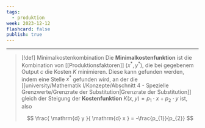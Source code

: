 ```yaml
---
tags:
  - produktion
week: 2023-12-12
flashcard: false
publish: true
---
```

***

> [!def] Minimalkostenkombination 
> Die **Minimalkostenfunktion** ist die Kombination von [[Produktionsfaktoren]] $(x^{*}, y^{*})$, die bei gegebenem Output $c$ die Kosten $K$ minimieren.
> Diese kann gefunden werden, indem eine Stelle $x^{*}$ gefunden wird, an der die [[university/Mathematik I/Konzepte/Abschnitt 4 - Spezielle Grenzwerte/Grenzrate der Substitution|Grenzrate der Substitution]] gleich der Steigung der **Kostenfunktion** $K(x, y)=p_1 \cdot x+p_2 \cdot y$ ist, also
> 
> $$
> \frac{ \mathrm{d} y }{ \mathrm{d} x } = -\frac{p_{1}}{p_{2}}
> $$

